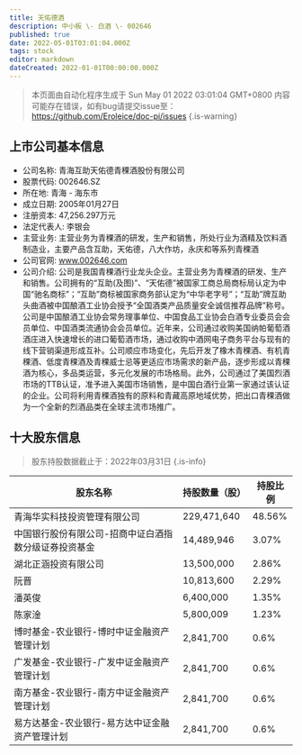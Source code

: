 ```yaml
---
title: 天佑德酒
description: 中小板 \- 白酒 \- 002646
published: true
date: 2022-05-01T03:01:04.000Z
tags: stock
editor: markdown
dateCreated: 2022-01-01T00:00:00.000Z
---
```


> 本页面由自动化程序生成于 Sun May 01 2022 03:01:04 GMT+0800
> 内容可能存在错误，如有bug请提交issue至：https://github.com/Eroleice/doc-pi/issues
{.is-warning}

## 上市公司基本信息
- 公司名称: 青海互助天佑德青稞酒股份有限公司
- 股票代码: 002646.SZ
- 所在地: 青海 - 海东市
- 成立日期: 2005年01月27日
- 注册资本: 47,256.297万元
- 法定代表人: 李银会
- 主营业务: 主营业务为青稞酒的研发，生产和销售，所处行业为酒精及饮料酒制造业，主要产品含互助，天佑德，八大作坊，永庆和等系列青稞酒
- 公司官网: www.002646.com
- 公司介绍: 公司是我国青稞酒行业龙头企业。主营业务为青稞酒的研发、生产和销售。公司拥有的“互助(及图)”、“天佑德”被国家工商总局商标局认定为中国“驰名商标”；“互助”商标被国家商务部认定为“中华老字号”；“互助”牌互助头曲酒被中国酿酒工业协会授予“全国酒类产品质量安全诚信推荐品牌”称号。公司是中国酿酒工业协会常务理事单位、中国食品工业协会白酒专业委员会会员单位、中国酒类流通协会会员单位。近年来，公司通过收购美国纳帕葡萄酒酒庄进入快速增长的进口葡萄酒市场，通过收购中酒网电子商务平台与现有的线下营销渠道形成互补。公司顺应市场变化，先后开发了橡木青稞酒、有机青稞酒、低度青稞酒及青稞威士忌等更适应市场需求的新产品，逐步形成以青稞酒为核心，多品类运营，多元化发展的市场格局。此外，公司通过了美国烈酒市场的TTB认证，准予进入美国市场销售，是中国白酒行业第一家通过该认证的企业。公司将利用青稞酒独有的原料和青藏高原地域优势，把出口青稞酒做为一个全新的烈酒品类在全球主流市场推广。


## 十大股东信息
> 股东持股数据截止于：2022年03月31日
{.is-info}

| 股东名称 | 持股数量（股） | 持股比例 |
| --- | --- | --- |
| 青海华实科技投资管理有限公司 | 229,471,640 | 48.56% |
| 中国银行股份有限公司-招商中证白酒指数分级证券投资基金 | 14,489,946 | 3.07% |
| 湖北正涵投资有限公司 | 13,500,000 | 2.86% |
| 阮晋 | 10,813,600 | 2.29% |
| 潘英俊 | 6,400,000 | 1.35% |
| 陈家淦 | 5,800,009 | 1.23% |
| 博时基金-农业银行-博时中证金融资产管理计划 | 2,841,700 | 0.6% |
| 广发基金-农业银行-广发中证金融资产管理计划 | 2,841,700 | 0.6% |
| 南方基金-农业银行-南方中证金融资产管理计划 | 2,841,700 | 0.6% |
| 易方达基金-农业银行-易方达中证金融资产管理计划 | 2,841,700 | 0.6% |




